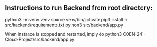 ## Instructions to run Backend from root directory:
python3 -m venv venv
source venv/bin/activate
pip3 install -r src/backend/requirements.txt
python3 src/backend/app.py


When instance is stopped and restarted, imply do
python3 COEN-241-Cloud-Project/src/backend/app.py